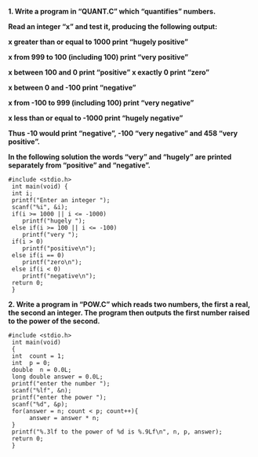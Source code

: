 **1. Write a program in “QUANT.C” which “quantifies” numbers.**

**Read an integer “x” and test it, producing the following output:**

**x greater than or equal to 1000 print “hugely positive”**

**x from 999 to 100 (including 100) print “very positive”**

**x between 100 and 0 print “positive” x exactly 0 print “zero”**

**x between 0 and -100 print “negative”** 

**x from -100 to 999 (including 100) print “very negative”**

**x less than or equal to -1000 print “hugely negative”**

**Thus -10 would print “negative”, -100 “very negative” and 458 “very positive”.** 

**In the following solution the words “very” and “hugely” are printed separately from “positive” and “negative”.**

```
#include <stdio.h> 
 int main(void) { 
 int i; 
 printf("Enter an integer "); 
 scanf("%i", &i); 
 if(i >= 1000 || i <= -1000)
    printf("hugely ");
 else if(i >= 100 || i <= -100)
    printf("very "); 
 if(i > 0)
    printf("positive\n");
 else if(i == 0)
    printf("zero\n");
 else if(i < 0)
    printf("negative\n"); 
 return 0; 
 } 
```
**2. Write a program in “POW.C” which reads two numbers, the first a real, the second an integer. 
The program then outputs the first number raised to the power of the second.**
```
#include <stdio.h> 
 int main(void) 
 {
 int  count = 1; 
 int  p = 0; 
 double  n = 0.0L;
 long double answer = 0.0L; 
 printf("enter the number ");
 scanf("%lf", &n); 
 printf("enter the power ");
 scanf("%d", &p); 
 for(answer = n; count < p; count++){
      answer = answer * n; 
 }
 printf("%.3lf to the power of %d is %.9Lf\n", n, p, answer); 
 return 0;
 } 
```
